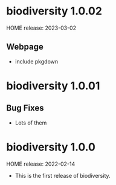 # biodiversity 1.0.02
HOME release: 2023-03-02

## Webpage

- include pkgdown

# biodiversity 1.0.01

## Bug Fixes

-   Lots of them

# biodiversity 1.0.0
HOME release: 2022-02-14

-   This is the first release of biodiversity.
